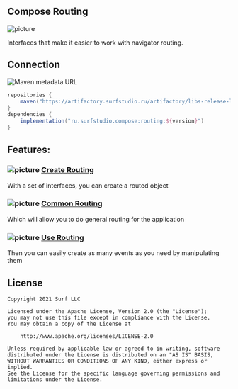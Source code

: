 ## Compose Routing

![picture](https://github.com/surfstudio/surf-compose-routing/blob/master/data/just-image.png?raw=true)

Interfaces that make it easier to work with navigator routing.

## Connection

![Maven metadata URL](https://img.shields.io/maven-metadata/v?metadataUrl=https%3A%2F%2Fartifactory.surfstudio.ru%2Fartifactory%2Flibs-release-local%2Fru%2Fsurfstudio%2Fcompose%2Frouting%2Fmaven-metadata.xml)

```gradle
repositories {
    maven("https://artifactory.surfstudio.ru/artifactory/libs-release-local")
}
dependencies {
    implementation("ru.surfstudio.compose:routing:${version}")
}
```

## Features:

### ![picture](https://github.com/google/material-design-icons/blob/master/png/action/note_add/materialicons/18dp/1x/baseline_note_add_black_18dp.png?raw=true) [Create Routing](https://keygenqt.github.io/compose-routing/CreateRouting)
With a set of interfaces, you can create a routed object

### ![picture](https://github.com/google/material-design-icons/blob/master/png/action/outbox/materialicons/18dp/1x/baseline_outbox_black_18dp.png?raw=true) [Common Routing](https://keygenqt.github.io/compose-routing/CommonRouting)
Which will allow you to do general routing for the application

### ![picture](https://github.com/google/material-design-icons/blob/master/png/maps/alt_route/materialicons/18dp/1x/baseline_alt_route_black_18dp.png?raw=true) [Use Routing](https://keygenqt.github.io/compose-routing/UseRouting)
Then you can easily create as many events as you need by manipulating them

## License

```
Copyright 2021 Surf LLC

Licensed under the Apache License, Version 2.0 (the "License");
you may not use this file except in compliance with the License.
You may obtain a copy of the License at

    http://www.apache.org/licenses/LICENSE-2.0

Unless required by applicable law or agreed to in writing, software
distributed under the License is distributed on an "AS IS" BASIS,
WITHOUT WARRANTIES OR CONDITIONS OF ANY KIND, either express or implied.
See the License for the specific language governing permissions and
limitations under the License.
```